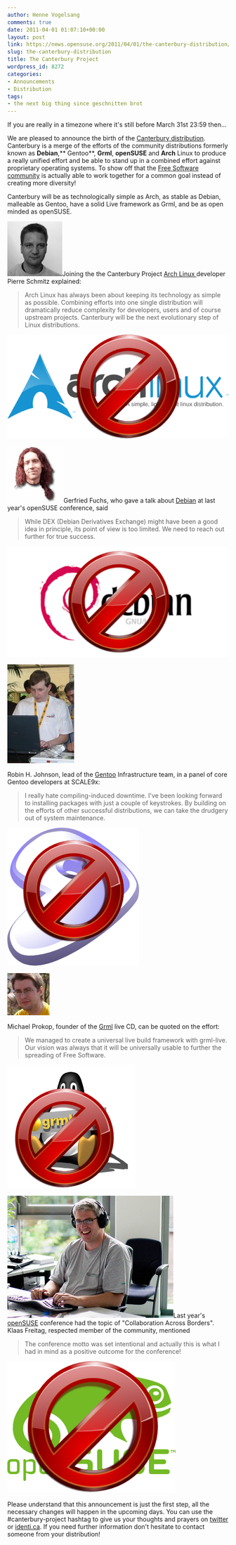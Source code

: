 ```yaml
---
author: Henne Vogelsang
comments: true
date: 2011-04-01 01:07:10+00:00
layout: post
link: https://news.opensuse.org/2011/04/01/the-canterbury-distribution/
slug: the-canterbury-distribution
title: The Canterbury Project
wordpress_id: 8272
categories:
- Announcements
- Distribution
tags:
- the next big thing since geschnitten brot
---
```


If you are really in a timezone where it's still before March 31st 23:59 then...

<!-- more -->

We are pleased to announce the birth of the [Canterbury distribution](http://www.opensuse.org). Canterbury is a merge of the efforts of the community distributions formerly known as **Debian**,** Gentoo**, **Grml**,  **openSUSE** and **Arch** Linux to produce a really unified effort and be able to stand up in a combined effort against proprietary operating systems. To show off that the [Free Software community](http://www.fsf.org/) is actually able to work together for a common goal instead of creating more diversity!

Canterbury will be as technologically simple as Arch, as stable as Debian, malleable as Gentoo, have a solid Live framework as Grml, and be as open minded as openSUSE.

![](/wp-content/uploads/2011/03/pierre4.jpg)Joining the the Canterbury Project [Arch Linux ](http://www.archlinux.org/)developer Pierre Schmitz explained:


<blockquote>Arch Linux has always been about keeping its technology as simple as possible. Combining efforts into one single distribution will dramatically reduce complexity for developers, users and of course upstream projects. Canterbury will be the next evolutionary step of Linux distributions.</blockquote>




[![no arch anymore, sorry!](/wp-content/uploads/2011/03/64e4235f.png)](http://www.archlinux.org/)


![Gerfried Fuchs](/wp-content/uploads/2011/03/rhonda@debian.at_.jpg)Gerfried Fuchs, who gave a talk about [Debian](http://debian.org) at last year's openSUSE conference, said


<blockquote>While DEX (Debian Derivatives Exchange) might have been a good idea in principle, its point of view is too limited. We need to reach out further for true success.</blockquote>




[![no debian anymore. sorry](/wp-content/uploads/2011/03/no-debian.png)](http://www.debian.org/)


![Robin H. Johnson](/wp-content/uploads/2011/03/robin.png)

Robin H. Johnson, lead of the [Gentoo](http://gentoo.org) Infrastructure team, in a panel of core Gentoo developers at SCALE9x:


<blockquote>I really hate compiling-induced downtime. I've been looking forward to installing packages with just a couple of keystrokes. By building on the efforts of other successful distributions, we can take the drudgery out of system
maintenance.</blockquote>




[![no gentoo anymore. sorry!](/wp-content/uploads/2011/03/5e579fc0.png)](http://www.gentoo.org/)


![](/wp-content/uploads/2011/03/20395-96-20090523204043-e1301610886633.jpeg)

Michael Prokop, founder of the [Grml](http://grml.org/) live CD, can be quoted on the effort:


<blockquote>We managed to create a universal live build framework with grml-live. Our vision was always that it will be universally usable to further the spreading of Free Software.</blockquote>




[![no grml anymore. sorry!](/wp-content/uploads/2011/03/70bf3cd0-e1301611534989.png)](http://grml.org/)


[![It's that dude from emergency room. I swear!](/wp-content/uploads/2011/03/klaas.png)](http://en.wikipedia.org/wiki/George_Clooney)Last year's [openSUSE](http://opensuse.org) conference had the topic of "Collaboration Across Borders". Klaas Freitag, respected member of the community, mentioned


<blockquote>The conference motto was set intentional and actually this is what I had in mind as a positive outcome for the conference!</blockquote>




[![no opensuse anymore. sorry!](/wp-content/uploads/2011/03/d88d5a9b.png)](http://www.opensuse.org)


Please understand that this announcement is just the first step, all the necessary changes will happen in the upcoming days. You can use the #canterbury-project hashtag to give us your thoughts and prayers on [twitter](http://twitter.com/#!/search?q=%23canterbury-project) or [identi.ca](http://identi.ca/tag/canterbury-project). If you need further information don't hesitate to contact someone from your distribution!
